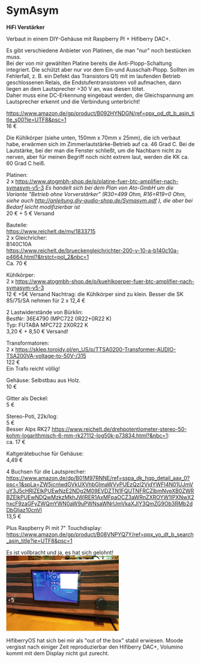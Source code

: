 # SymAsym
**HiFi Verstärker**

Verbaut in einem DIY-Gehäuse mit Raspberry PI + Hifiberry DAC+.  

Es gibt verschiedene Anbieter von Platinen, die man "nur" noch bestücken muss.  
Bei der von mir gewählten Platine bereits die Anti-Plopp-Schaltung integriert. Die schützt aber nur vor dem Ein-und Ausschalt-Plopp. Sollten im Fehlerfall, z. B. ein Defekt das Transistors Q1) mit im laufenden Betrieb geschlossenen Relais, die Endstufentransistoren voll aufmachen, dann liegen an dem Lautsprecher >30 V an, was diesen tötet.  
Daher muss eine DC-Erkennung eingebaut werden, die Gleichspannung am Lautsprecher erkennt und die Verbindung unterbricht!  
  
https://www.amazon.de/gp/product/B092HYNDGN/ref=ppx_od_dt_b_asin_title_s00?ie=UTF8&psc=1  
16 €  

Die Kühlkörper (siehe unten, 150mm x 70mm x 25mm), die ich verbaut habe, erwärmen sich im Zimmerlautstärke-Betrieb auf ca. 46 Grad C. Bei de Lautstärke, bei der man die Fenster schließt, um die Nachbarn nicht zu nerven, aber für meinen Begriff noch nicht extrem laut, werden die KK ca. 60 Grad C heiß.


Platinen:  
2 x https://www.atogmbh-shop.de/p/platine-fuer-btc-amplifier-nach-symasym-v5-3 
*Es handelt sich bei dem Plan von Ato-GmbH um die Variante "Betrieb ohne Vorverstärker" (R30=499 Ohm, R16=R19=0 Ohm, siehe auch http://anleitung.diy-audio-shop.de/Symasym.pdf ), die aber bei Bedarf leicht modifizierbar ist*  
20 € + 5 € Versand  

Bauteile:  
https://www.reichelt.de/my/1833715  
2 x Gleichricher:  
B140C10A  
https://www.reichelt.de/brueckengleichrichter-200-v-10-a-b140c10a-p4664.html?&trstct=pol_2&nbc=1  
Ca. 70 € 

Kühlkörper:  
2 x https://www.atogmbh-shop.de/p/kuehlkoerper-fuer-btc-amplifier-nach-symasym-v5-3  
12 € +5€ Versand 
Nachtrag: die Kühlkörper sind zu klein. Besser die SK 85/75/SA nehmen für
2 x 12,4 €  

2 Lastwiderstände von Bürklin:  
BestNr: 36E4790 (MPC722 0R22+0R22 K)  
Typ: FUTABA MPC722 2X0R22 K  
3,20 € + 8,50 € Versand!  

Transformatoren:  
2 x https://sklep.toroidy.pl/en_US/p/TTSA0200-Transformer-AUDIO-TSA200VA-voltage-to-50V-/315  
122 €  
Ein Trafo reicht völlig!

Gehäuse: 
Selbstbau aus Holz.   
10 €

Gitter als Deckel:  
5 €

Stereo-Poti, 22k/log:  
5 €  
Besser Alps RK27 https://www.reichelt.de/drehpotentiometer-stereo-50-kohm-logarithmisch-6-mm-rk27112-log50k-p73834.html?&nbc=1:  
ca. 17 €  

Kaltgerätebuchse für Gehäuse:  
4,49 €

4 Buchsen für die Lautsprecher: 
https://www.amazon.de/dp/B01M97RNNE/ref=sspa_dk_hqp_detail_aax_0?psc=1&spLa=ZW5jcnlwdGVkUXVhbGlmaWVyPUEzQzI2VjdYWFI4N01UJmVuY3J5cHRlZElkPUEwNzE2NDg2M09EVDZTN1FQUTNFRCZlbmNyeXB0ZWRBZElkPUEwNDQwMzkzMkhJWlRER1AxMFpaOCZ3aWRnZXROYW1lPXNwX2hxcF9zaGFyZWQmYWN0aW9uPWNsaWNrUmVkaXJlY3QmZG9Ob3RMb2dDbGljaz10cnVl  
13,5 €

Plus Raspberry Pi mit 7" Touchdisplay:
https://www.amazon.de/gp/product/B08VNPYQ7Y/ref=ppx_yo_dt_b_search_asin_title?ie=UTF8&psc=1

Es ist vollbracht und ja, es hat sich gelohnt!  
<img src="pics/symasym.jpg"  width="300" height="200">

HifiberryOS hat sich bei mir als "out of the box" stabil erwiesen. Moode vergisst nach einiger Zeit reproduzierbar den Hifiberry DAC+, Volumino kommt mit dem Display nicht gut zurecht.
